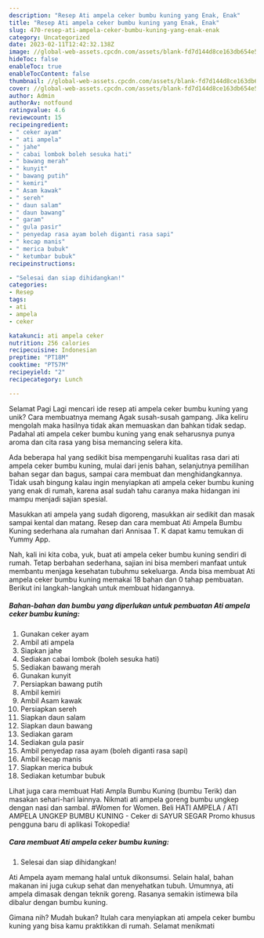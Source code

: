 ```yaml
---
description: "Resep Ati ampela ceker bumbu kuning yang Enak, Enak"
title: "Resep Ati ampela ceker bumbu kuning yang Enak, Enak"
slug: 470-resep-ati-ampela-ceker-bumbu-kuning-yang-enak-enak
category: Uncategorized
date: 2023-02-11T12:42:32.138Z
image: //global-web-assets.cpcdn.com/assets/blank-fd7d144d8ce163db654e5a02c40b08a2775adb7897d16e4062681dc7e1b2800f.png
hideToc: false
enableToc: true
enableTocContent: false
thumbnail: //global-web-assets.cpcdn.com/assets/blank-fd7d144d8ce163db654e5a02c40b08a2775adb7897d16e4062681dc7e1b2800f.png
cover: //global-web-assets.cpcdn.com/assets/blank-fd7d144d8ce163db654e5a02c40b08a2775adb7897d16e4062681dc7e1b2800f.png
author: Admin
authorAv: notfound
ratingvalue: 4.6
reviewcount: 15
recipeingredient:
- " ceker ayam"
- " ati ampela"
- " jahe"
- " cabai lombok boleh sesuka hati"
- " bawang merah"
- " kunyit"
- " bawang putih"
- " kemiri"
- " Asam kawak"
- " sereh"
- " daun salam"
- " daun bawang"
- " garam"
- " gula pasir"
- " penyedap rasa ayam boleh diganti rasa sapi"
- " kecap manis"
- " merica bubuk"
- " ketumbar bubuk"
recipeinstructions:

- "Selesai dan siap dihidangkan!"
categories:
- Resep
tags:
- ati
- ampela
- ceker

katakunci: ati ampela ceker 
nutrition: 256 calories
recipecuisine: Indonesian
preptime: "PT18M"
cooktime: "PT57M"
recipeyield: "2"
recipecategory: Lunch

---
```



Selamat Pagi Lagi mencari ide resep ati ampela ceker bumbu kuning yang unik? Cara membuatnya memang Agak susah-susah gampang. Jika keliru mengolah maka hasilnya tidak akan memuaskan dan bahkan tidak sedap. Padahal ati ampela ceker bumbu kuning yang enak seharusnya punya aroma dan cita rasa yang bisa memancing selera kita.


Ada beberapa hal yang sedikit bisa mempengaruhi kualitas rasa dari ati ampela ceker bumbu kuning, mulai dari jenis bahan, selanjutnya pemilihan bahan segar dan bagus, sampai cara membuat dan menghidangkannya. Tidak usah bingung kalau ingin menyiapkan ati ampela ceker bumbu kuning yang enak di rumah, karena asal sudah tahu caranya maka hidangan ini mampu menjadi sajian spesial.

Masukkan ati ampela yang sudah digoreng, masukkan air sedikit dan masak sampai kental dan matang. Resep dan cara membuat Ati Ampela Bumbu Kuning sederhana ala rumahan dari Annisaa T. K dapat kamu temukan di Yummy App.


Nah, kali ini kita coba, yuk, buat ati ampela ceker bumbu kuning sendiri di rumah. Tetap berbahan sederhana, sajian ini bisa memberi manfaat untuk membantu menjaga kesehatan tubuhmu sekeluarga. Anda bisa membuat Ati ampela ceker bumbu kuning memakai 18 bahan dan 0 tahap pembuatan. Berikut ini langkah-langkah untuk membuat hidangannya.

<!--inarticleads1-->

##### Bahan-bahan dan bumbu yang diperlukan untuk pembuatan Ati ampela ceker bumbu kuning:

1. Gunakan  ceker ayam
1. Ambil  ati ampela
1. Siapkan  jahe
1. Sediakan  cabai lombok (boleh sesuka hati)
1. Sediakan  bawang merah
1. Gunakan  kunyit
1. Persiapkan  bawang putih
1. Ambil  kemiri
1. Ambil  Asam kawak
1. Persiapkan  sereh
1. Siapkan  daun salam
1. Siapkan  daun bawang
1. Sediakan  garam
1. Sediakan  gula pasir
1. Ambil  penyedap rasa ayam (boleh diganti rasa sapi)
1. Ambil  kecap manis
1. Siapkan  merica bubuk
1. Sediakan  ketumbar bubuk


Lihat juga cara membuat Hati Ampla Bumbu Kuning (bumbu Terik) dan masakan sehari-hari lainnya. Nikmati ati ampela goreng bumbu ungkep dengan nasi dan sambal. #Women for Women. Beli HATI AMPELA / ATI AMPELA UNGKEP BUMBU KUNING - Ceker di SAYUR SEGAR Promo khusus pengguna baru di aplikasi Tokopedia! 

<!--inarticleads2-->

##### Cara membuat Ati ampela ceker bumbu kuning:


1. Selesai dan siap dihidangkan!

Ati Ampela ayam memang halal untuk dikonsumsi. Selain halal, bahan makanan ini juga cukup sehat dan menyehatkan tubuh. Umumnya, ati ampela dimasak dengan teknik goreng. Rasanya semakin istimewa bila dibalur dengan bumbu kuning. 

Gimana nih? Mudah bukan? Itulah cara menyiapkan ati ampela ceker bumbu kuning yang bisa kamu praktikkan di rumah. Selamat menikmati
